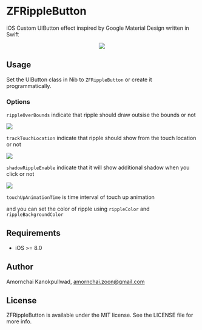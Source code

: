ZFRippleButton
==============

iOS Custom UIButton effect inspired by Google Material Design written in Swift

<p align="center"><img src="Screenshot/colored-button.gif"/></p>

## Usage

Set the UIButton class in Nib to ```ZFRippleButton``` or create it programmatically.

### Options
```rippleOverBounds``` indicate that ripple should draw outsise the bounds or not

<img src="Screenshot/outbounds-button.gif"/>

```trackTouchLocation``` indicate that ripple should show from the touch location or not

<img src="Screenshot/track-button.gif"/>

```shadowRippleEnable``` indicate that it will show additional shadow when you click or not

<img src="Screenshot/shadow-button.gif"/>

```touchUpAnimationTime``` is time interval of touch up animation

and you can set the color of ripple using ```rippleColor``` and ```rippleBackgroundColor```

## Requirements
- iOS >= 8.0

## Author

Amornchai Kanokpullwad, amornchai.zoon@gmail.com

## License

ZFRippleButton is available under the MIT license. See the LICENSE file for more info.
